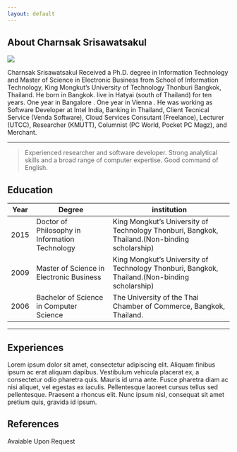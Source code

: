 ```yaml
---
layout: default
---
```


## About Charnsak Srisawatsakul

<img class="profile-picture" src="sherlock.jpg">

Charnsak Srisawatsakul Received a Ph.D. degree in Information Technology and Master of Science in Electronic Business from School of Information Technology, King Mongkut’s University of Technology Thonburi Bangkok, Thailand. He born in Bangkok. live in Hatyai (south of Thailand) for ten years. One year in Bangalore . One year in Vienna . He was working as Software Developer at Intel India, Banking in Thailand, Client Tecnical Service (Venda Software), Cloud Services Consutant (Freelance), Lecturer (UTCC), Researcher (KMUTT), Columnist (PC World, Pocket PC Magz), and Merchant.

---
> Experienced researcher and software developer. Strong analytical skills and a broad range of computer expertise. Good command of English.

## Education

Year | Degree | institution
-----|------- |--------
2015 | Doctor of Philosophy in Information Technology  | King Mongkut’s University of Technology Thonburi, Bangkok, Thailand.(Non-binding scholarship)
2009        | Master of Science in Electronic Business | King Mongkut’s University of Technology Thonburi, Bangkok, Thailand.(Non-binding scholarship)
2006        | Bachelor of Science in Computer Science  | The University of the Thai Chamber of Commerce, Bangkok, Thailand.


---

## Experiences

Lorem ipsum dolor sit amet, consectetur adipiscing elit. Aliquam finibus ipsum ac erat aliquam dapibus. Vestibulum vehicula placerat ex, a consectetur odio pharetra quis. Mauris id urna ante. Fusce pharetra diam ac nisi aliquet, vel egestas ex iaculis. Pellentesque laoreet cursus tellus sed pellentesque. Praesent a rhoncus elit. Nunc ipsum nisl, consequat sit amet pretium quis, gravida id ipsum.


## References

Avaiable Upon Request
